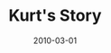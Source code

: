 ---
layout: media
category: media
title: "Kurt's Story"
date: 2010-03-01
description: "Kurt shares his story of freedom."
video: "http://s3.amazonaws.com/crossroads-media/other-media/video/KurtInterview.mp4"
video-poster: "http://s3.amazonaws.com/crossroads-media/images/KurtInterview-still.jpg"
---